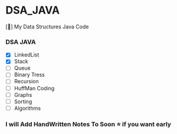 # DSA_JAVA
[📝] My Data Structures Java Code

### DSA JAVA

- [x] LinkedList
- [x] Stack
- [ ] Queue
- [ ] Binary Tress
- [ ] Recursion
- [ ] HuffMan Coding
- [ ] Graphs
- [ ] Sorting
- [ ] Algorithms

### I will Add HandWritten Notes To Soon ⭐ if you want early
